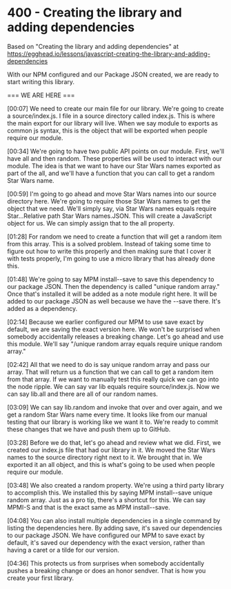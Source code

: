 # 400 - Creating the library and adding dependencies

Based on "Creating the library and adding dependencies" at https://egghead.io/lessons/javascript-creating-the-library-and-adding-dependencies

With our NPM configured and our Package JSON created, we are ready to start writing this library.

=== WE ARE HERE ===

[00:07] We need to create our main file for our library. We're going to create a source/index.js. I file in a source directory called index.js. This is where the main export for our library will live. When we say module to exports as common js syntax, this is the object that will be exported when people require our module.

[00:34] We're going to have two public API points on our module. First, we'll have all and then random. These properties will be used to interact with our module. The idea is that we want to have our Star Wars names exported as part of the all, and we'll have a function that you can call to get a random Star Wars name.

[00:59] I'm going to go ahead and move Star Wars names into our source directory here. We're going to require those Star Wars names to get the object that we need. We'll simply say, via Star Wars names equals require Star...Relative path Star Wars names.JSON. This will create a JavaScript object for us. We can simply assign that to the all property.

[01:28] For random we need to create a function that will get a random item from this array. This is a solved problem. Instead of taking some time to figure out how to write this properly and then making sure that I cover it with tests properly, I'm going to use a micro library that has already done this.

[01:48] We're going to say MPM install--save to save this dependency to our package JSON. Then the dependency is called "unique random array." Once that's installed it will be added as a note module right here. It will be added to our package JSON as well because we have the --save there. It's added as a dependency.

[02:14] Because we earlier configured our MPM to use save exact by default, we are saving the exact version here. We won't be surprised when somebody accidentally releases a breaking change. Let's go ahead and use this module. We'll say "/unique random array equals require unique random array."

[02:42] All that we need to do is say unique random array and pass our array. That will return us a function that we can call to get a random item from that array. If we want to manually test this really quick we can go into the node ripple. We can say var lib equals require source/index.js. Now we can say lib.all and there are all of our random names.

[03:09] We can say lib.random and invoke that over and over again, and we get a random Star Wars name every time. It looks like from our manual testing that our library is working like we want it to. We're ready to commit these changes that we have and push them up to GitHub.

[03:28] Before we do that, let's go ahead and review what we did. First, we created our index.js file that had our library in it. We moved the Star Wars names to the source directory right next to it. We brought that in. We exported it an all object, and this is what's going to be used when people require our module.

[03:48] We also created a random property. We're using a third party library to accomplish this. We installed this by saying MPM install--save unique random array. Just as a pro tip, there's a shortcut for this. We can say MPMI-S and that is the exact same as MPM install--save.

[04:08] You can also install multiple dependencies in a single command by listing the dependencies here. By adding save, it's saved our dependencies to our package JSON. We have configured our MPM to save exact by default, it's saved our dependency with the exact version, rather than having a caret or a tilde for our version.

[04:36] This protects us from surprises when somebody accidentally pushes a breaking change or does an honor sendver. That is how you create your first library.